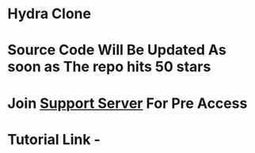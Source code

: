 # Hydra Clone


# Source Code Will Be Updated As soon as The repo hits 50 stars


# Join [Support Server](https://discord.gg/UaMcC4PrYH) For Pre Access


# Tutorial Link -
